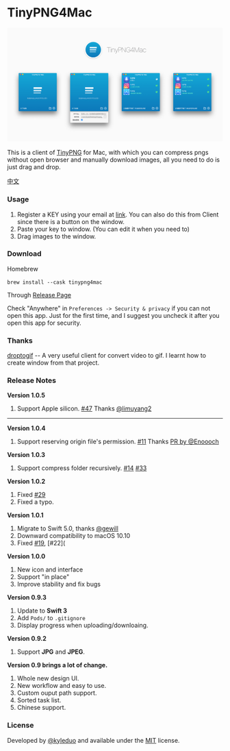 # TinyPNG4Mac

![preview](./preview/preview.png)

This is a client of [TinyPNG](https://tinypng.com) for Mac, with which you can compress pngs without open browser and manually download images, all you need to do is just drag and drop.

[中文](./README_ZH.md)



### Usage

1. Register a KEY using your email at [link](https://tinypng.com/developers). You can also do this from Client since there is a button on the window.
2. Paste your key to window. (You can edit it when you need to)
3. Drag images to the window.



### Download

Homebrew

```
brew install --cask tinypng4mac
```

Through [Release Page](https://github.com/kyleduo/TinyPNG4Mac/releases)

Check "Anywhere" in `Preferences -> Security & privacy` if you can not open this app. Just for the first time, and I suggest you uncheck it after you open this app for security.

### Thanks

[droptogif](https://github.com/mortenjust/droptogif) -- A very useful client for convert video to gif. I learnt how to create window from that project.

### Release Notes

**Version 1.0.5**

1. Support Apple silicon. [#47](https://github.com/kyleduo/TinyPNG4Mac/pull/47) Thanks [@limuyang2](https://github.com/limuyang2)

----

**Version 1.0.4**

1. Support reserving origin file's permission. [#11](https://github.com/kyleduo/TinyPNG4Mac/issues/11) Thanks [PR by @Enoooch](https://github.com/kyleduo/TinyPNG4Mac/pull/40) 

**Version 1.0.3**

1. Support compress folder recursively. [#14](https://github.com/kyleduo/TinyPNG4Mac/issues/14) [#33](https://github.com/kyleduo/TinyPNG4Mac/issues/33)

**Version 1.0.2**

1. Fixed [#29](https://github.com/kyleduo/TinyPNG4Mac/issues/29)
2. Fixed a typo.

**Version 1.0.1**

1. Migrate to Swift 5.0, thanks [@gewill](https://github.com/gewill)
2. Downward compatibility to macOS 10.10
3. Fixed [#19](https://github.com/kyleduo/TinyPNG4Mac/issues/19), [#22](

**Version 1.0.0**

1. New icon and interface
2. Support "in place"
3. Improve stability and fix bugs

**Version 0.9.3**

1. Update to **Swift 3**
2. Add `Pods/` to `.gitignore`
3. Display progress when uploading/downloaing.

**Version 0.9.2**

1. Support **JPG** and **JPEG**.

**Version 0.9 brings a lot of change.**

1. Whole new design UI.
2. New workflow and easy to use.
3. Custom ouput path support.
4. Sorted task list.
5. Chinese support.

### License

Developed by [@kyleduo](https://github.com/kyleduo) and available under the [MIT](http://opensource.org/licenses/MIT) license.
